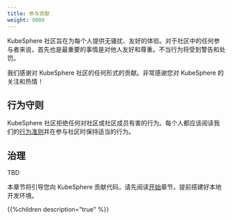 ```yaml
---
title: 参与贡献
weight: 9000
---
```


KubeSphere 社区旨在为每个人提供无骚扰、友好的体验。对于社区中的任何参与者来说，首先也是最重要的事情是对他人友好和尊重。不当行为将受到警告和处罚。

我们感谢对 KubeSphere 社区的任何形式的贡献。非常感谢您对 KubeSphere 的关注和热情！

## 行为守则

KubeSphere 社区拒绝任何对社区或社区成员有害的行为。每个人都应该阅读我们的[行为准则](https://github.com/kubesphere/community/blob/master/code-of-conduct.md)并在参与社区时保持适当的行为。

## 治理

TBD

本章节将引导您向 KubeSphere 贡献代码，请先阅读[开始](/zh/get-started/)章节，提前搭建好本地开发环境。

{{%children description="true" %}}
